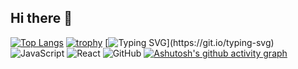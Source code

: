 ## Hi there 👋

[![Top Langs](https://github-readme-stats.vercel.app/api/top-langs/?username=danielxfeng&layout=compact)](https://github.com/anuraghazra/github-readme-stats)
[![trophy](https://github-profile-trophy.vercel.app/?username=danielxfeng)](https://github.com/ryo-ma/github-profile-trophy)
[![Typing SVG](https://readme-typing-svg.demolab.com/?lines=欢迎来到我的GitHub主页!;探索我的项目吧!;Enjoy+your+coding!)](https://git.io/typing-svg)
![JavaScript](https://img.shields.io/badge/Code-JavaScript-yellow?style=flat-square&logo=javascript)
![React](https://img.shields.io/badge/React-blue?style=flat-square&logo=react)
![GitHub](https://img.shields.io/badge/GitHub-100%25-brightgreen)
[![Ashutosh's github activity graph](https://github-readme-activity-graph.cyclic.app/graph?username=danielxfeng&bg_color=ffffff&color=037ffb&line=737373&point=1d1d1d&area=true)](https://github.com/ashutosh00710/github-readme-activity-graph)



<!--
**danielxfeng/danielxfeng** is a ✨ _special_ ✨ repository because its `README.md` (this file) appears on your GitHub profile.

Here are some ideas to get you started:

- 🔭 I’m currently working on ...
- 🌱 I’m currently learning ...
- 👯 I’m looking to collaborate on ...
- 🤔 I’m looking for help with ...
- 💬 Ask me about ...
- 📫 How to reach me: ...
- 😄 Pronouns: ...
- ⚡ Fun fact: ...
-->
